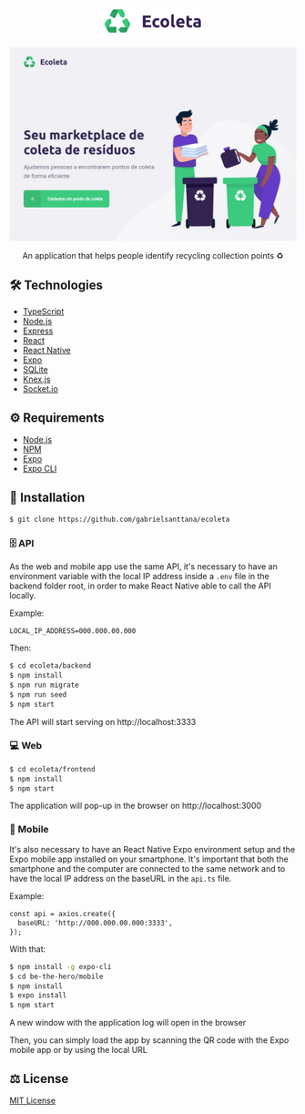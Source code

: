 <div align="center">
  <img src="https://raw.githubusercontent.com/gabrielsanttana/ecoleta/ba0115fbfd3504f23b9cd7231cd3666c991422f2/frontend/src/assets/logo.svg" width="170" heigth="170" />
</div>  

#####

<img src="./assets/web_home.png" />

<p align="center">An application that helps people identify recycling collection points ♻️</p>

## 🛠️ Technologies

<ul>
  <li><a href="https://www.typescriptlang.org/">TypeScript</a></li>
  <li><a href="https://nodejs.org/en/">Node.js</a></li>
  <li><a href="https://expressjs.com/">Express</a></li>
  <li><a href="https://reactjs.org/">React</a></li>
  <li><a href="https://reactnative.dev/">React Native</a></li>
  <li><a href="https://expo.io/">Expo</a></li>
  <li><a href="https://www.sqlite.org/index.html">SQLite</a></li>
  <li><a href="http://knexjs.org/">Knex.js</a></li>
  <li><a href="https://socket.io/">Socket.io</a></li>
</ul>

## ⚙️ Requirements

<ul>
  <li><a href="https://nodejs.org/en/">Node.js</a></li>
  <li><a href="https://www.npmjs.com/">NPM</a></li>
  <li><a href="https://expo.io/">Expo</a></li>
  <li><a href="https://expo.io/">Expo CLI</a></li>
</ul>

## 🚀 Installation

```bash
$ git clone https://github.com/gabrielsanttana/ecoleta
```

### 🗄️ API

As the web and mobile app use the same API, it's necessary to have an environment variable with the local IP address inside a `.env` file in the backend folder root, in order to make React Native able to call the API locally.

Example:

```
LOCAL_IP_ADDRESS=000.000.00.000
```

Then:

```bash
$ cd ecoleta/backend
$ npm install
$ npm run migrate
$ npm run seed
$ npm start
```

The API will start serving on http://localhost:3333

### 💻 Web

```bash
$ cd ecoleta/frontend
$ npm install
$ npm start 
```

The application will pop-up in the browser on http://localhost:3000

### 📱 Mobile

It's also necessary to have an React Native Expo environment setup and the Expo mobile app installed on your smartphone.
It's important that both the smartphone and the computer are connected to the same network and to have the local IP address on the baseURL in the `api.ts` file.

Example:

```
const api = axios.create({
  baseURL: 'http://000.000.00.000:3333',
});
```

With that:

```bash
$ npm install -g expo-cli
$ cd be-the-hero/mobile
$ npm install
$ expo install
$ npm start
```

<p>A new window with the application log will open in the browser</p>
<p>Then, you can simply load the app by scanning the QR code with the Expo mobile app or by using the local URL</p>

## ⚖️ License

[MIT License](https://github.com/gabrielsanttana/ecoleta/blob/master/LICENSE)
